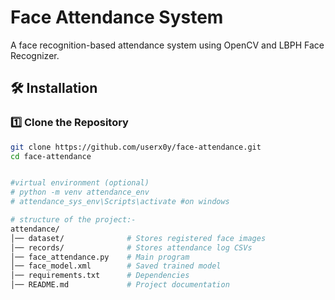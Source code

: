 # Face Attendance System
A face recognition-based attendance system using OpenCV and LBPH Face Recognizer.

<!-- ## 📌 Features -->
<!-- - Register new faces with unique registration numbers.
- Prevents overwriting if the registration number already exists.
- Detects faces and logs attendance to CSV files.
- Ignores unrecognized faces in attendance logging.
- Uses OpenCV’s Haarcascade for face detection.
- Saves trained face model for future use. -->

## 🛠️ Installation
### 1️⃣ Clone the Repository
```sh
git clone https://github.com/userx0y/face-attendance.git
cd face-attendance


#virtual environment (optional)
# python -m venv attendance_env
# attendance_sys_env\Scripts\activate #on windows

# structure of the project:-
attendance/
│── dataset/              # Stores registered face images
│── records/              # Stores attendance log CSVs
│── face_attendance.py    # Main program
│── face_model.xml        # Saved trained model
│── requirements.txt      # Dependencies
│── README.md             # Project documentation

